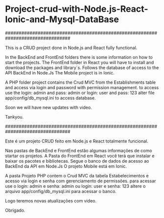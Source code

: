 # Project-crud-with-Node.js-React-Ionic-and-Mysql-DataBase


################################################################################

This is a CRUD project done in Node.js and React fully functional.

In the BackEnd and FrontEnd folders there is some information on how to start the projects.
The FrontEnd folder in React you will have to install and download the packages and library´s.
Follows the database of access to the API BackEnd in Node.Js
The Mobile project is in Ionic.

A PHP folder project contains the Crud MVC from the Establishments table and access via login and password with permission management.
to access use the login: admin and pass: admin or login: user and pass: 123
alter file app/config/db_mysql.ini to access database.

Soon we will have new updates with video.

Tankyou.

################################################################################

Este é um projeto CRUD feito em Node.js e React totalmente funcional.

Nas pastas de BackEnd e FrontEnd estão algumas informações de como startar os projetos.
A Pasta do FrontEnd em React você terá que instalar e baixar os pacotes e bibliotecas.
Segue o banco de dados de acesso ao BackEnd da API em Node.Js
O projeto Mobile está em Ionic.

A pasta Projeto PHP contem o Crud MVC da tabela Estabelecimentos e acesso via login e senha com gerenciamento de permissões.
para acessar use o login: admin e senha: admin ou login: user e senha: 123
altere o arquivo app/config/db_mysql.ini para acessar o banco.

Logo teremos novas atualizações com video.

Obrigado.
